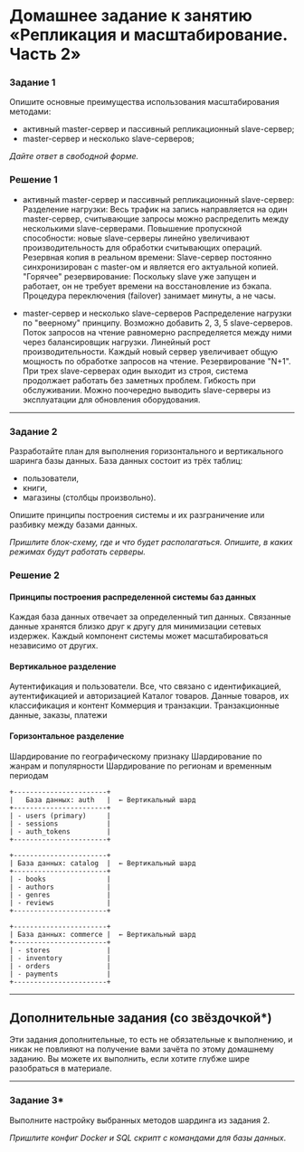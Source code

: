 # Домашнее задание к занятию «Репликация и масштабирование. Часть 2»

### Задание 1

Опишите основные преимущества использования масштабирования методами:

- активный master-сервер и пассивный репликационный slave-сервер; 
- master-сервер и несколько slave-серверов;

*Дайте ответ в свободной форме.*

### Решение 1

- активный master-сервер и пассивный репликационный slave-сервер:
Разделение нагрузки: Весь трафик на запись направляется на один master-сервер, считывающие запросы можно распределить между несколькими slave-серверами.
Повышение пропускной способности: новые slave-серверы линейно увеличивают производительность для обработки считывающих операций.
Резервная копия в реальном времени: Slave-сервер постоянно синхронизирован с master-ом и является его актуальной копией.
"Горячее" резервирование: Поскольку slave уже запущен и работает, он не требует времени на восстановление из бэкапа. Процедура переключения (failover) занимает минуты, а не часы.

- master-сервер и несколько slave-серверов
Распределение нагрузки по "веерному" принципу. Возможно добавить 2, 3, 5 slave-серверов. Поток запросов на чтение равномерно распределяется между ними через балансировщик нагрузки.
Линейный рост производительности. Каждый новый сервер увеличивает общую мощность по обработке запросов на чтение.
Резервирование "N+1". При трех slave-серверах один выходит из строя, система продолжает работать без заметных проблем.
Гибкость при обслуживании. Можно поочередно выводить slave-серверы из эксплуатации для обновления оборудования.

---

### Задание 2

Разработайте план для выполнения горизонтального и вертикального шаринга базы данных. База данных состоит из трёх таблиц: 

- пользователи, 
- книги, 
- магазины (столбцы произвольно). 

Опишите принципы построения системы и их разграничение или разбивку между базами данных.

*Пришлите блок-схему, где и что будет располагаться. Опишите, в каких режимах будут работать серверы.* 

### Решение 2

#### Принципы построения распределенной системы баз данных
Каждая база данных отвечает за определенный тип данных.
Связанные данные хранятся близко друг к другу для минимизации сетевых издержек.
Каждый компонент системы может масштабироваться независимо от других.

#### Вертикальное разделение
Аутентификация и пользователи. Все, что связано с идентификацией, аутентификацией и авторизацией
Каталог товаров. Данные товаров, их классификация и контент
Коммерция и транзакции. Транзакционные данные, заказы, платежи

#### Горизонтальное разделение
Шардирование по географическому признаку
Шардирование по жанрам и популярности
Шардирование по регионам и временным периодам

```
+-----------------------+
|   База данных: auth   |  ← Вертикальный шард
+-----------------------+
| - users (primary)     |
| - sessions            |
| - auth_tokens         |
+-----------------------+

+-----------------------+
| База данных: catalog  |  ← Вертикальный шард
+-----------------------+
| - books               |
| - authors             |
| - genres              |
| - reviews             |
+-----------------------+

+-----------------------+
| База данных: commerce |  ← Вертикальный шард
+-----------------------+
| - stores              |
| - inventory           |
| - orders              |
| - payments            |
+-----------------------+
```

---

## Дополнительные задания (со звёздочкой*)
Эти задания дополнительные, то есть не обязательные к выполнению, и никак не повлияют на получение вами зачёта по этому домашнему заданию. Вы можете их выполнить, если хотите глубже шире разобраться в материале.

---
### Задание 3*

Выполните настройку выбранных методов шардинга из задания 2.

*Пришлите конфиг Docker и SQL скрипт с командами для базы данных*.
